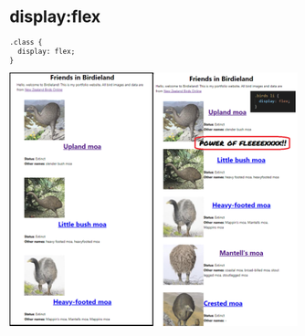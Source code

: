 # display:flex
    
    .class {
      display: flex;
    }

![flex](https://github.com/Coding-Forest/2021-React/blob/main/2%20Visible%20CSS/display%20flex.png)
